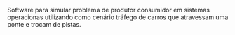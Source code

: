 Software para simular problema de produtor consumidor em sistemas operacionas utilizando como cenário tráfego de carros que atravessam uma ponte e trocam de pistas.
